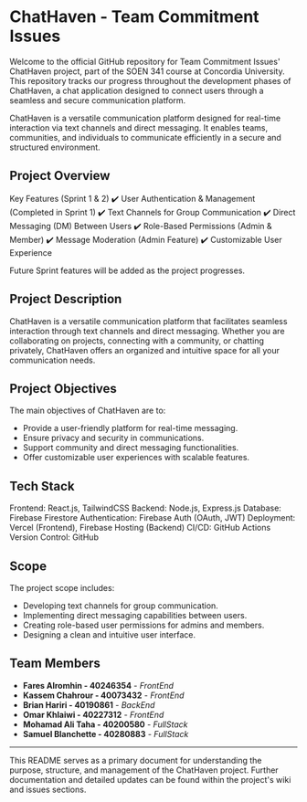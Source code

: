 # ChatHaven - Team Commitment Issues

Welcome to the official GitHub repository for Team Commitment Issues' ChatHaven project, part of the SOEN 341 course at Concordia University. This repository tracks our progress throughout the development phases of ChatHaven, a chat application designed to connect users through a seamless and secure communication platform.

ChatHaven is a versatile communication platform designed for real-time interaction via text channels and direct messaging. It enables teams, communities, and individuals to communicate efficiently in a secure and structured environment.

## Project Overview

Key Features (Sprint 1 & 2)
✔️ User Authentication & Management (Completed in Sprint 1)
✔️ Text Channels for Group Communication
✔️ Direct Messaging (DM) Between Users
✔️ Role-Based Permissions (Admin & Member)
✔️ Message Moderation (Admin Feature)
✔️ Customizable User Experience

Future Sprint features will be added as the project progresses.

## Project Description

ChatHaven is a versatile communication platform that facilitates seamless interaction through text channels and direct messaging. Whether you are collaborating on projects, connecting with a community, or chatting privately, ChatHaven offers an organized and intuitive space for all your communication needs.

## Project Objectives

The main objectives of ChatHaven are to:

- Provide a user-friendly platform for real-time messaging.
- Ensure privacy and security in communications.
- Support community and direct messaging functionalities.
- Offer customizable user experiences with scalable features.

## Tech Stack

Frontend: React.js, TailwindCSS
Backend: Node.js, Express.js
Database: Firebase Firestore
Authentication: Firebase Auth (OAuth, JWT)
Deployment: Vercel (Frontend), Firebase Hosting (Backend)
CI/CD: GitHub Actions
Version Control: GitHub

## Scope

The project scope includes:

- Developing text channels for group communication.
- Implementing direct messaging capabilities between users.
- Creating role-based user permissions for admins and members.
- Designing a clean and intuitive user interface.
  

## Team Members

- **Fares Alromhin - 40246354** - _FrontEnd_
- **Kassem Chahrour - 40073432** - _FrontEnd_
- **Brian Hariri - 40190861** - _BackEnd_
- **Omar Khlaiwi - 40227312** - _FrontEnd_
- **Mohamad Ali Taha - 40200580** - _FullStack_
- **Samuel Blanchette - 40280883** - _FullStack_


---

This README serves as a primary document for understanding the purpose, structure, and management of the ChatHaven project. Further documentation and detailed updates can be found within the project's wiki and issues sections. 
